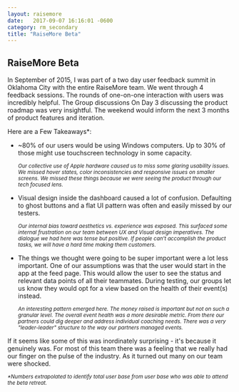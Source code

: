 ```yaml
---
layout: raisemore
date:   2017-09-07 16:16:01 -0600
category: rm_secondary
title: "RaiseMore Beta"
---
```


## RaiseMore Beta
In September of 2015, I was part of a two day user feedback summit in Oklahoma City with the entire RaiseMore team. We went through 4 feedback sessions. The rounds of one-on-one interaction with users was incredibly helpful. The Group discussions On Day 3 discussing the product roadmap was very insightful. The weekend would inform the next 3 months of product features and iteration.

Here are a Few Takeaways*:

- ~80% of our users would be using Windows computers. Up to 30% of those might use touchscreen technology in some capacity.

  <small>_Our collective use of Apple hardware caused us to miss some glaring usability issues. We missed hover states, color inconsistencies and responsive issues on smaller screens. We missed these things because we were seeing the product through our tech focused lens._</small>


- Visual design inside the dashboard caused a lot of confusion. Defaulting to ghost buttons and a flat UI pattern was often and easily missed by our testers.

  <small>_Our internal bias toward aesthetics vs. experience was exposed. This surfaced some internal frustration on our team between UX and Visual design imperatives. The dialogue we had here was tense but positive. If people can't accomplish the product tasks, we will have a hard time making them customers._</small>


- The things we thought were going to be super important were a lot less important. One of our assumptions was that the user would start in the app at the feed page. This would allow the user to see the status and relevant data points of all their teammates. During testing, our groups let us know they would opt for a view based on the health of their event(s) instead.

  <small>_An interesting pattern emerged here. The money raised is important but not on such a granular level. The overall event health was a more desirable metric. From there our partners could dig deeper and address individual coaching needs. There was a very "leader-leader" structure to the way our partners managed events._</small>

If it seems like some of this was inordinately surprising - it's because it genuinely was. For most of this team there was a feeling that we really had our finger on the pulse of the industry. As it turned out many on our team were shocked.


<small>_*Numbers extrapolated to identify total user base from user base who was able to attend the beta retreat._</small>
